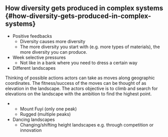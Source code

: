 ## How diversity gets produced in complex systems {#how-diversity-gets-produced-in-complex-systems}

*   Positive feedbacks
    *   Diversity causes more diversity
    *   The more diversity you start with (e.g. more types of materials), the more diversity you can produce.
*   Week selective pressures
    *   Not like in a bank where you need to dress a certain way
*   Different landscapes

Thinking of possible actions actors can take as moves along geographic coordinates. The fitness/success of the moves can be thought of as elevation in the landscape. The actors objective is to climb and search for elevations on the landscape with the ambition to find the highest point.

*   *   Mount Fuyi (only one peak)
    *   Rugged (multiple peaks)
*   Dancing landscapes
    *   Changing/shifting height landscapes e.g. through competition or innovation